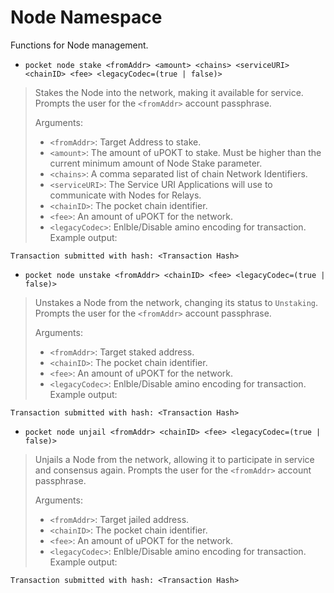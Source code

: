 # Node Namespace
Functions for Node management.

- `pocket node stake <fromAddr> <amount> <chains> <serviceURI> <chainID> <fee> <legacyCodec=(true | false)>`
> Stakes the Node into the network, making it available for service. Prompts the user for the `<fromAddr>` account passphrase.
>
> Arguments:
> - `<fromAddr>`: Target Address to stake.
> - `<amount>`: The amount of uPOKT to stake. Must be higher than the current minimum amount of Node Stake parameter.
> - `<chains>`: A comma separated list of chain Network Identifiers.
> - `<serviceURI>`: The Service URI Applications will use to communicate with Nodes for Relays.
> - `<chainID>`: The pocket chain identifier.
> - `<fee>`:  An amount of uPOKT for the network.
> - `<legacyCodec>`: Enlble/Disable amino encoding for transaction.
> Example output:
```
Transaction submitted with hash: <Transaction Hash>
```

- `pocket node unstake <fromAddr> <chainID> <fee> <legacyCodec=(true | false)>`
> Unstakes a Node from the network, changing its status to `Unstaking`. Prompts the user for the `<fromAddr>` account passphrase.
>
> Arguments:
> - `<fromAddr>`: Target staked address.
> - `<chainID>`: The pocket chain identifier.
> - `<fee>`:  An amount of uPOKT for the network.
> - `<legacyCodec>`: Enlble/Disable amino encoding for transaction.
> Example output:
```
Transaction submitted with hash: <Transaction Hash>
```

- `pocket node unjail <fromAddr> <chainID> <fee> <legacyCodec=(true | false)>`
> Unjails a Node from the network, allowing it to participate in service and consensus again. Prompts the user for the `<fromAddr>` account passphrase.
>
> Arguments:
> - `<fromAddr>`: Target jailed address.
> - `<chainID>`: The pocket chain identifier.
> - `<fee>`:  An amount of uPOKT for the network.
> - `<legacyCodec>`: Enlble/Disable amino encoding for transaction.
> Example output:
```
Transaction submitted with hash: <Transaction Hash>
```
